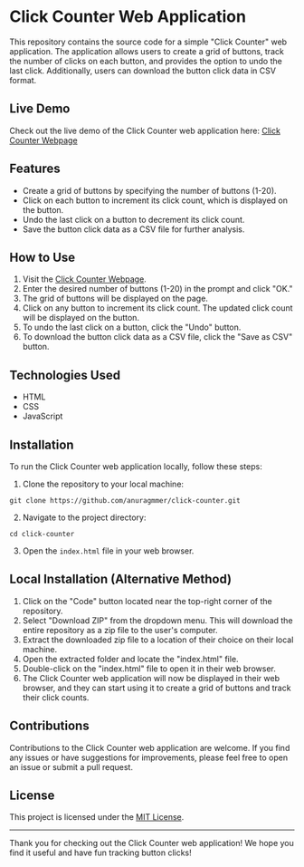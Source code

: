 # Click Counter Web Application

This repository contains the source code for a simple "Click Counter" web application. The application allows users to create a grid of buttons, track the number of clicks on each button, and provides the option to undo the last click. Additionally, users can download the button click data in CSV format.

## Live Demo

Check out the live demo of the Click Counter web application here: [Click Counter Webpage](https://anuragmmer.github.io/click-counter/)

## Features

- Create a grid of buttons by specifying the number of buttons (1-20).
- Click on each button to increment its click count, which is displayed on the button.
- Undo the last click on a button to decrement its click count.
- Save the button click data as a CSV file for further analysis.

## How to Use

1. Visit the [Click Counter Webpage](https://anuragmmer.github.io/click-counter/).
2. Enter the desired number of buttons (1-20) in the prompt and click "OK."
3. The grid of buttons will be displayed on the page.
4. Click on any button to increment its click count. The updated click count will be displayed on the button.
5. To undo the last click on a button, click the "Undo" button.
6. To download the button click data as a CSV file, click the "Save as CSV" button.

## Technologies Used

- HTML
- CSS
- JavaScript

## Installation

To run the Click Counter web application locally, follow these steps:

1. Clone the repository to your local machine:

```
git clone https://github.com/anuragmmer/click-counter.git
```

2. Navigate to the project directory:

```
cd click-counter
```

3. Open the `index.html` file in your web browser.

## Local Installation (Alternative Method)

1. Click on the "Code" button located near the top-right corner of the repository.
2. Select "Download ZIP" from the dropdown menu. This will download the entire repository as a zip file to the user's computer.
3. Extract the downloaded zip file to a location of their choice on their local machine.
4. Open the extracted folder and locate the "index.html" file.
5. Double-click on the "index.html" file to open it in their web browser.
6. The Click Counter web application will now be displayed in their web browser, and they can start using it to create a grid of buttons and track their click counts.

## Contributions

Contributions to the Click Counter web application are welcome. If you find any issues or have suggestions for improvements, please feel free to open an issue or submit a pull request.

## License

This project is licensed under the [MIT License](https://github.com/anuragmmer/click-counter/blob/main/LICENSE).

---

Thank you for checking out the Click Counter web application! We hope you find it useful and have fun tracking button clicks!
